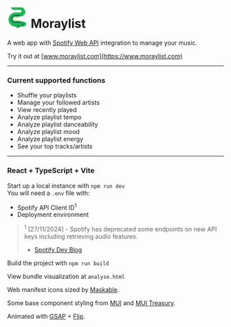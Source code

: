 # ![Moraylist Eel Logo](/src/assets/moray.svg) Moraylist

A web app with [Spotify Web API](https://developer.spotify.com/documentation/web-api) integration to manage your music.

Try it out at [www.moraylist.com](https://www.moraylist.com)

___
### Current supported functions
- Shuffle your playlists
- Manage your followed artists
- View recently played
- Analyze playlist tempo
- Analyze playlist danceability
- Analyze playlist mood
- Analyze playlist energy
- See your top tracks/artists

___
### React + TypeScript + Vite

Start up a local instance with `npm run dev` \
You will need a `.env` file with:
* Spotify API Client ID<sup>1</sup>
* Deployment environment

> <sup>1</sup> [27/11/2024] - Spotify has deprecated some endpoints on new API keys including retrieving audio features.
> - [Spotify Dev Blog](https://developer.spotify.com/blog/2024-11-27-changes-to-the-web-api)

Build the project with `npm run build`

View bundle visualization at `analyse.html`

Web manifest icons sized by [Maskable](https://maskable.app).

Some base component styling from [MUI](https://github.com/mui/material-ui) and [MUI Treasury](https://github.com/siriwatknp/mui-treasury).

Animated with [GSAP](https://gsap.com/docs) + [Flip](https://gsap.com/docs/Plugins/Flip/).